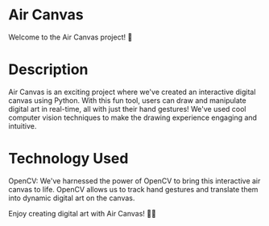 # Air Canvas
Welcome to the Air Canvas project! 🚀

# Description
Air Canvas is an exciting project where we've created an interactive digital canvas using Python. With this fun tool, users can draw and manipulate digital art in real-time, all with just their hand gestures! We've used cool computer vision techniques to make the drawing experience engaging and intuitive.

# Technology Used
OpenCV: We've harnessed the power of OpenCV to bring this interactive air canvas to life. OpenCV allows us to track hand gestures and translate them into dynamic digital art on the canvas.

Enjoy creating digital art with Air Canvas! 🎨✨
